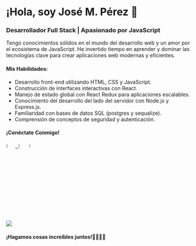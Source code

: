  <div>
    <h1>¡Hola, soy José M. Pérez 👋</h1>
    <h3>Desarrollador Full Stack | Apasionado por JavaScript</h3>
    <p>Tengo conocimientos sólidos en el mundo del desarrollo web y un amor por el ecosistema de JavaScript. He invertido tiempo en aprender y dominar las tecnologías clave para crear aplicaciones web modernas y eficientes.</p>
    <h4>Mis Habilidades:</h4>
    <ul>
      <li>Desarrollo front-end utilizando HTML, CSS y JavaScript.</li>
      <li>Construcción de interfaces interactivas con React.</li>
      <li>Manejo de estado global con React Redux para aplicaciones escalables.</li>
      <li>Conocimiento del desarrollo del lado del servidor con Node.js y Express.js.</li>
      <li>Familiaridad con bases de datos SQL (postgres y sequalize).</li>
      <li>Comprensión de conceptos de seguridad y autenticación.</li>
    </ul>
    <h4>¡Conéctate Conmigo!</h4>
<a href="https://www.linkedin.com/in/josemiguelpereztorrealba/" ><img width="5%" src="https://drive.google.com/uc?export=view&id=1bj03dHdz12o0RYxuDeYhkOfWFQxmj5_k"> &nbsp;<a href="mailto:josemptj@gmail.com" ><img width="5%" src="https://cdn.icon-icons.com/icons2/2631/PNG/512/gmail_new_logo_icon_159149.png"></a>
      <a href="https://www.instagram.com/josemiguel195/" ><img width="5%" src="https://drive.google.com/uc?export=view&id=1TIYphjbnlWZLtyfs59jU_uJcMSO3EOr4">
 
 <a><img src='https://img.shields.io/badge/+541145267541-my_phone_number-1B8C26?style=for-the-badge&logo=phone&logoColor=white&labelColor=101010' /></a>
 <h4>¡Hagamos cosas increíbles juntos!🫱🏽‍🫲🏻</h4>
  </div>
